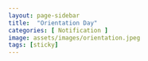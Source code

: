 ```yaml
---
layout: page-sidebar
title:  "Orientation Day"
categories: [ Notification ]
image: assets/images/orientation.jpeg
tags: [sticky]
---
```

